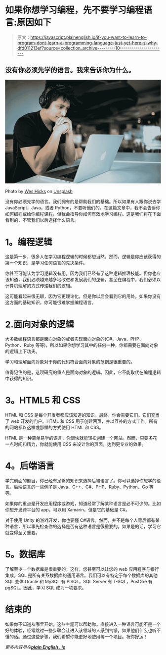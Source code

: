 # 如果你想学习编程，先不要学习编程语言:原因如下

> 原文：<https://javascript.plainenglish.io/if-you-want-to-learn-to-program-dont-learn-a-programming-language-just-yet-here-s-why-dfd011213ef?source=collection_archive---------10----------------------->

## 没有你必须先学的语言。我来告诉你为什么。

![](img/ea250a67bc446ea9069997a7e0261e0a.png)

Photo by [Wes Hicks](https://unsplash.com/@sickhews?utm_source=medium&utm_medium=referral) on [Unsplash](https://unsplash.com?utm_source=medium&utm_medium=referral)

没有你必须先学的语言。我们拥有的是帮助我们的基础。所以如果有人跟你说去学 JavaScript，Java，或者 Python，不要听他们的。在这篇文章中，我不会告诉你如何编程或给你编程课程，但我会指导你如何有效地学习编程。这是我们将在下面看到的，不管我们以后选择什么语言。

# **1。编程逻辑**

这是第一步，很多人在学习编程逻辑的时候都想当然。然而，逻辑是你应该获得的第一个知识，是学习任何语言的先决条件。

你甚至可能认为学习逻辑没有用，因为我们已经有了这种逻辑推理技能。但你也应该知道，我们必须越来越多地改进和发展我们的逻辑，甚至在编程中，我们必须以计算机理解的方式传递我们的逻辑。

这可能看起来很无聊，因为它更理论化，但是你以后会看到它的用处。如果你没有这方面的基础知识，你可能很难掌握编程语言。

# 2.面向对象的逻辑

大多数编程语言都是面向对象的或者实现面向对象的(C#、Java、PHP、Python、Ruby 等等)，所以如果你想学习其中的任何一种，你都需要在面向对象的逻辑上下功夫。

学习和理解面向对象对于你的代码符合面向对象的范例是很重要的。

值得记住的是，这项研究的重点是面向对象的逻辑。因此，它不能取代在编程逻辑中获得的知识。

# **3。HTML5 和 CSS**

HTML 和 CSS 是每个开发者都应该知道的知识。最终，你会需要它们。它们充当了 web 开发的门户。HTML 和 CSS 用于创建网页，并以互补的方式工作。所有的网站都以这样或那样的方式使用 HTML 和 CSS。

HTML 是一种简单易学的语言，你很快就能轻松创建一个网站。然而，只要多花一点时间和精力，你就能使用 CSS 来设计你的页面，达到更专业的效果。

# **4。后端语言**

学完前面的题目，你已经有足够的知识来选择后端语言了。你可以选择你想学的语言。后端语言的一些例子是 Java、C++、C#、PHP、Ruby、Python、Go 等等。

如果你的重点是开发应用程序或游戏，知道经常了解某种语言是必不可少的。比如你想开发跨平台的 app，可以用 Xamarin，但是它的基础是 C#。

对于使用 Unity 的游戏开发，你也要懂 C#语言。然而，并不是每个人背后都有某种语言，所以事先检查你的选择是否有这种语言是很重要的。如果是的话，学习它就变得至关重要。

# **5。数据库**

了解至少一个数据库是很重要的。这样，您甚至可以让您的 web 应用程序与银行集成。SQL 是所有关系数据库的通用语言。我们可以有特定于每个数据库的其他 SQL 变体:Oracle 和 MySQL 有 PlSQL，SQL Server 有 T-SQL，PostGre 有 pgSQL。因此，学习 SQL 成为一项要求。

# 结束的

如果你不知道从哪里开始，这些主题可以帮助你。直接进入一种语言可能不是一个好的体验，经常跳过一些步骤会让进入该领域的人感到气馁，如果他们什么也听不懂的话。通过这些步骤，我们希望你能更好地使用每一个项目。祝你好运！

*更多内容尽在*[***plain English . io***](http://plainenglish.io/)